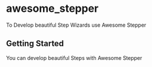 # awesome_stepper

To Develop beautiful Step Wizards use Awesome Stepper

## Getting Started

You can develop beautiful Steps with Awesome Stepper